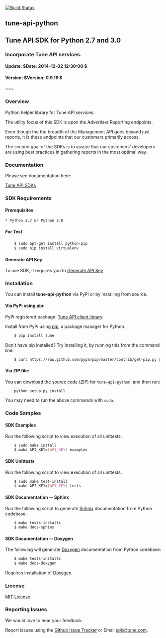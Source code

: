 [![Build Status](https://secure.travis-ci.org/MobileAppTracking/tune-api-python.png?branch=master)](http://travis-ci.org/MobileAppTracking/tune-api-python)

<h2>tune-api-python</h2>
<h2>Tune API SDK for Python 2.7 and 3.0</h2>
<h3>Incorporate Tune API services.</h3>
<h4>Update:  $Date: 2014-12-02 12:30:00 $</h4>
<h4>Version: $Version: 0.9.16 $</h4>
===

### Overview

Python helper library for Tune API services.

The utility focus of this SDK is upon the Advertiser Reporting endpoints.

Even though the the breadth of the Management API goes beyond just reports, it is these endpoints that our customers primarily access.

The second goal of the SDKs is to assure that our customers’ developers are using best practices in gathering reports in the most optimal way.

### Documentation

Please see documentation here:

[Tune API SDKs](https://developers.mobileapptracking.com/tune-api-sdks/)

<a name="sdk_requirements"></a>
### SDK Requirements

<a name="sdk_prerequisites"></a>
#### Prerequisites

    * Python 2.7 or Python 3.0

##### For Test

```bash
    $ sudo apt-get install python-pip
    $ sudo pip install virtualenv
```

<a name="generate_api_key"></a>
#### Generate API Key

To use SDK, it requires you to [Generate API Key](http://developers.mobileapptracking.com/generate-api-key/)

<a name="sdk_installation"></a>
### Installation

You can install **tune-api-python** via PyPi or by installing from source.

<a name="sdk_installation_pip"></a>
#### Via PyPi using pip:

PyPi registered package: [Tune API client library](https://pypi.python.org/pypi/tune/0.9.7)

Install from PyPi using [pip](http://www.pip-installer.org/en/latest/), a
package manager for Python.

```bash
    $ pip install tune
```

Don't have pip installed? Try installing it, by running this from the command
line:

```bash
    $ curl https://raw.github.com/pypa/pip/master/contrib/get-pip.py | python
```

<a name="sdk_installation_zip"></a>
#### Via ZIP file:

You can [download the source code
(ZIP)](https://github.com/MobileAppTracking/tune-api-python/zipball/master "tune-api-python
source code") for `tune-api-python`, and then run:

```bash
    python setup.py install
```

You may need to run the above commands with `sudo`.

<a name="sdk_code_samples"></a>
### Code Samples

<a name="sdk_examples"></a>
#### SDK Examples

Run the following script to view execution of all unittests:
```bash
    $ sudo make install
    $ make API_KEY=[API_KEY] examples
```

<a name="sdk_unittests"></a>
#### SDK Unittests

Run the following script to view execution of all unittests:
```bash
    $ sudo make test-install
    $ make API_KEY=[API_KEY] tests
```

<a name="sdk_docs_sphinx"></a>
#### SDK Documentation -- Sphinx

Run the following script to generate [Sphnix]("http://en.wikipedia.org/wiki/Sphinx_(documentation_generator)") documentation from Python codebase:

```bash
    $ make tests-installs
    $ make docs-sphinx
```

<a name="sdk_docs_doxygen"></a>
#### SDK Documentation -- Doxygen

The following will generate [Doxygen](http://en.wikipedia.org/wiki/Doxygen) documentation from Python codebase:

```bash
    $ make tests-installs
    $ make docs-doxygen
```

Requires installation of [Doxygen](http://www.stack.nl/~dimitri/doxygen/index.html).

<a name="license"></a>
### License

[MIT License](http://opensource.org/licenses/MIT)

<a name="sdk_reporting_issues"></a>
### Reporting Issues

We would love to hear your feedback.

Report issues using the [Github Issue Tracker](https://github.com/MobileAppTracking/tune-api-python/issues) or Email [sdk@tune.com](mailto:sdk@tune.com).
